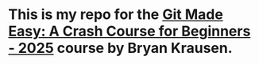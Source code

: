 # This is my repo for the [Git Made Easy: A Crash Course for Beginners - 2025](https://www.udemy.com/course/git-essentials-for-beginners) course by Bryan Krausen.
